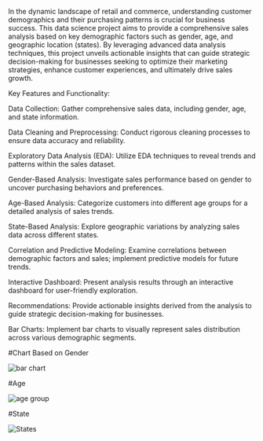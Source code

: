 In the dynamic landscape of retail and commerce, understanding customer demographics and their purchasing patterns is crucial for business success. This data science project aims to provide a comprehensive sales analysis based on key demographic factors such as gender, age, and geographic location (states). By leveraging advanced data analysis techniques, this project unveils actionable insights that can guide strategic decision-making for businesses seeking to optimize their marketing strategies, enhance customer experiences, and ultimately drive sales growth.

Key Features and Functionality:

Data Collection:  Gather comprehensive sales data, including gender, age, and state information.

Data Cleaning and Preprocessing:  Conduct rigorous cleaning processes to ensure data accuracy and reliability.

Exploratory Data Analysis (EDA):  Utilize EDA techniques to reveal trends and patterns within the sales dataset.

Gender-Based Analysis: Investigate sales performance based on gender to uncover purchasing behaviors and preferences.

Age-Based Analysis: Categorize customers into different age groups for a detailed analysis of sales trends.

State-Based Analysis: Explore geographic variations by analyzing sales data across different states.

Correlation and Predictive Modeling: Examine correlations between demographic factors and sales; implement predictive models for future trends.

Interactive Dashboard: Present analysis results through an interactive dashboard for user-friendly exploration.

Recommendations: Provide actionable insights derived from the analysis to guide strategic decision-making for businesses.

Bar Charts: Implement bar charts to visually represent sales distribution across various demographic segments.

#Chart Based on Gender


![bar chart](https://github.com/XRiya/Sales_Analysis/assets/114230772/9a18e706-6a8f-490b-abc5-56c498399901)


#Age



![age group](https://github.com/XRiya/Sales_Analysis/assets/114230772/5ac09686-3fcf-424b-a448-de42e700cc6d)


#State



![States](https://github.com/XRiya/Sales_Analysis/assets/114230772/fcf682ac-c019-41ef-89c4-75c493b0ab23)
